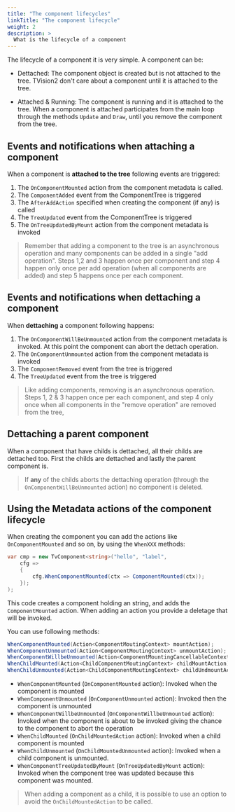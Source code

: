 ```yaml
---
title: "The component lifecycles"
linkTitle: "The component lifecycle"
weight: 2
description: >
  What is the lifecycle of a component
---
```


The lifecycle of a component it is very simple. A component can be:

* Dettached: The component object is created but is not attached to the tree. TVision2 don't care about a component until it is attached to the tree.

* Attached & Running: The component is running and it is attached to the tree. When a component is attached participates from the main loop through the methods `Update` and `Draw`, until you remove the component from the tree.

## Events and notifications when attaching a component

When a component is **attached to the tree** following events are triggered:

1. The `OnComponentMounted` action from the component metadata is called.
2. The `ComponentAdded` event from the ComponentTree is triggered
3. The `AfterAddAction` specified when creating the component (if any) is called
4. The `TreeUpdated` event from the ComponentTree is triggered
5. The `OnTreeUpdatedByMount` action from the component metadata is invoked

> Remember that adding a component to the tree is an asynchronous operation and many components can be added in a single "add operation". Steps 1,2 and 3 happen once per component and step 4 happen only once per add operation (when all components are added) and step 5 happens once per each component.

## Events and notifications when dettaching a component

When **dettaching** a component following happens:

1. The `OnComponentWillBeUnmounted` action from the component metadata is invoked. At this point the component can abort the dettach operation.
2. The `OnComponentUnmounted` action from the component metadata is invoked
3. The `ComponentRemoved` event from the tree is triggered
4. The `TreeUpdated` event from the tree is triggered

> Like adding components, removing is an asynchronous operation. Steps 1, 2 & 3 happen once per each component, and step 4 only once when all components in the "remove operation" are removed from the tree,

## Dettaching a parent component

When a component that have childs is dettached, all their childs are dettached too. First the childs are dettached and lastly the parent component is.

> If **any** of the childs aborts the dettaching operation (through the `OnComponentWillBeUnmounted` action) no component is deleted.

## Using the Metadata actions of the component lifecycle

When creating the component you can add the actions like `OnComponentMounted` and so on, by using the `WhenXXX` methods:

```csharp
var cmp = new TvComponent<string>("hello", "label", 
    cfg =>
    {
        cfg.WhenComponentMounted(ctx => ComponentMounted(ctx));
    });
);
```

This code creates a component holding an string, and adds the `ComponentMounted` action. When adding an action you provide a deletage that will be invoked.

You can use following methods:

```csharp
WhenComponentMounted(Action<ComponentMoutingContext> mountAction);
WhenComponentUnmounted(Action<ComponentMoutingContext> unmountAction);
WhenComponentWillbeUnmounted(Action<ComponentMountingCancellableContext> unmountAction);
WhenChildMounted(Action<ChildComponentMoutingContext> childMountAction);
WhenChildUnmounted(Action<ChildComponentMoutingContext> childUndmountAction);
```

* `WhenComponentMounted` (`OnComponentMounted` action): Invoked when the component is mounted
* `WhenComponentUnmounted` (`OnComponentUnmounted` action): Invoked then the component is unmounted
* `WhenComponentWillbeUnmounted` (`OnComponentWillbeUnmounted` action): Invoked when the component is about to be invoked giving the chance to the component to abort the operation
* `WhenChildMounted` (`OnChildMountedAction` action): Invoked when a child component is mounted 
* `WhenChildUnmounted` (`OnChildMountedUnmounted` action): Invoked when a child component is unmounted.
* `WhenComponentTreeUpdatedByMount` (`OnTreeUpdatedByMount` action): Invoked when the component tree was updated because this component was mounted.

> When adding a component as a child, it is possible to use an option to avoid the `OnChildMountedAction` to be called.
